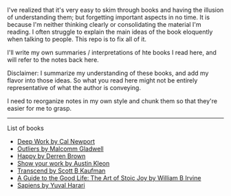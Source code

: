 
I've realized that it's very easy to skim through books and having the illusion of understanding them; but forgetting important aspects in no time. It is because I'm neither thinking clearly or consolidating the material I'm reading. I often struggle to explain the main ideas of the book eloquently when talking to people. This repo is to fix all of it.

I'll write my own summaries / interpretations of hte books I read here, and will refer to the notes back here. 

Disclaimer: I summarize my understanding of these books, and add my flavor into those ideas. So what you read here might not be entirely representative of what the author is conveying.


I need to reorganize notes in my own style and chunk them so that they're easier for me to grasp. 

---
List of books
- [Deep Work by Cal Newport](cal-newport-deep-work.md)
- [Outliers by Malcomm Gladwell]()
- [Happy by Derren Brown]()
- [Show your work by Austin Kleon]()
- [Transcend by Scott B Kaufman]()
- [A Guide to the Good Life: The Art of Stoic Joy by William B Irvine]()
- [Sapiens by Yuval Harari]()